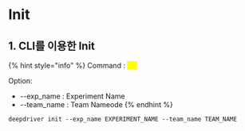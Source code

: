 # Init

## 1. CLI를 이용한 Init

{% hint style="info" %}
Command : <mark style="color:yellow;">init</mark>

Option:

* \--exp\_name : Experiment Name
* \--team\_name : Team Nameode
{% endhint %}

```
deepdriver init --exp_name EXPERIMENT_NAME --team_name TEAM_NAME
```
